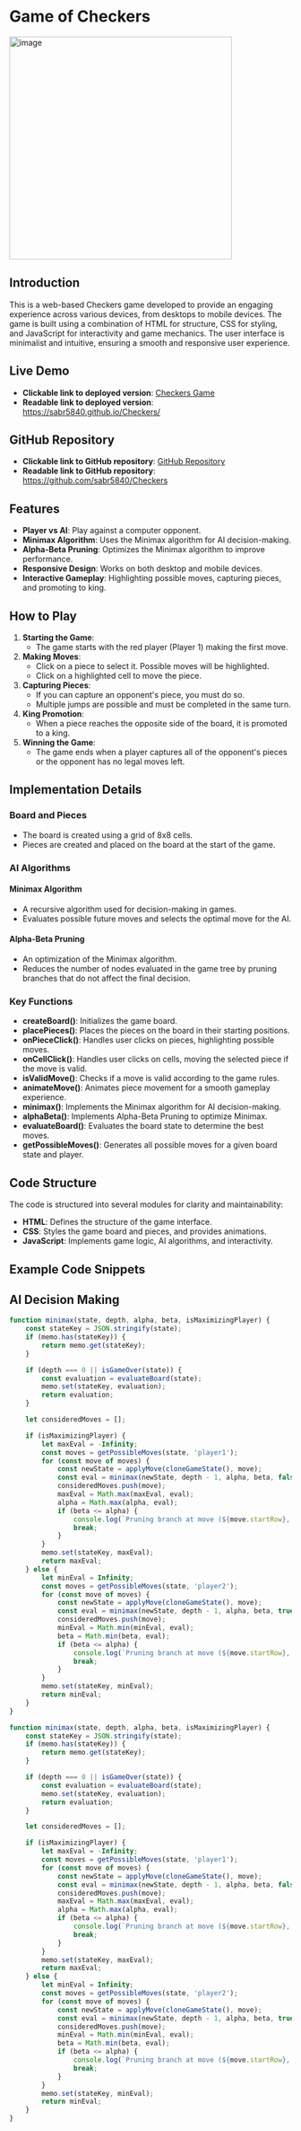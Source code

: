 # Game of Checkers

<img width="397" alt="image" src="https://github.com/sabr5840/Checkers/assets/113180288/beca789b-ae8c-4536-9e29-b10a4b70f76a">

## Introduction
This is a web-based Checkers game developed to provide an engaging experience across various devices, from desktops to mobile devices. The game is built using a combination of HTML for structure, CSS for styling, and JavaScript for interactivity and game mechanics. The user interface is minimalist and intuitive, ensuring a smooth and responsive user experience.

## Live Demo
- **Clickable link to deployed version**: [Checkers Game](https://sabr5840.github.io/Checkers/)
- **Readable link to deployed version**: https://sabr5840.github.io/Checkers/

## GitHub Repository
- **Clickable link to GitHub repository**: [GitHub Repository](https://github.com/sabr5840/Checkers)
- **Readable link to GitHub repository**: https://github.com/sabr5840/Checkers

## Features
- **Player vs AI**: Play against a computer opponent.
- **Minimax Algorithm**: Uses the Minimax algorithm for AI decision-making.
- **Alpha-Beta Pruning**: Optimizes the Minimax algorithm to improve performance.
- **Responsive Design**: Works on both desktop and mobile devices.
- **Interactive Gameplay**: Highlighting possible moves, capturing pieces, and promoting to king.

## How to Play
1. **Starting the Game**:
    - The game starts with the red player (Player 1) making the first move.
2. **Making Moves**:
    - Click on a piece to select it. Possible moves will be highlighted.
    - Click on a highlighted cell to move the piece.
3. **Capturing Pieces**:
    - If you can capture an opponent's piece, you must do so.
    - Multiple jumps are possible and must be completed in the same turn.
4. **King Promotion**:
    - When a piece reaches the opposite side of the board, it is promoted to a king.
5. **Winning the Game**:
    - The game ends when a player captures all of the opponent's pieces or the opponent has no legal moves left.

## Implementation Details
### Board and Pieces
- The board is created using a grid of 8x8 cells.
- Pieces are created and placed on the board at the start of the game.

### AI Algorithms
#### Minimax Algorithm
- A recursive algorithm used for decision-making in games.
- Evaluates possible future moves and selects the optimal move for the AI.

#### Alpha-Beta Pruning
- An optimization of the Minimax algorithm.
- Reduces the number of nodes evaluated in the game tree by pruning branches that do not affect the final decision.

### Key Functions
- **createBoard()**: Initializes the game board.
- **placePieces()**: Places the pieces on the board in their starting positions.
- **onPieceClick()**: Handles user clicks on pieces, highlighting possible moves.
- **onCellClick()**: Handles user clicks on cells, moving the selected piece if the move is valid.
- **isValidMove()**: Checks if a move is valid according to the game rules.
- **animateMove()**: Animates piece movement for a smooth gameplay experience.
- **minimax()**: Implements the Minimax algorithm for AI decision-making.
- **alphaBeta()**: Implements Alpha-Beta Pruning to optimize Minimax.
- **evaluateBoard()**: Evaluates the board state to determine the best moves.
- **getPossibleMoves()**: Generates all possible moves for a given board state and player.

## Code Structure
The code is structured into several modules for clarity and maintainability:
- **HTML**: Defines the structure of the game interface.
- **CSS**: Styles the game board and pieces, and provides animations.
- **JavaScript**: Implements game logic, AI algorithms, and interactivity.

## Example Code Snippets
## AI Decision Making

```javascript
function minimax(state, depth, alpha, beta, isMaximizingPlayer) {
    const stateKey = JSON.stringify(state);
    if (memo.has(stateKey)) {
        return memo.get(stateKey);
    }

    if (depth === 0 || isGameOver(state)) {
        const evaluation = evaluateBoard(state);
        memo.set(stateKey, evaluation);
        return evaluation;
    }

    let consideredMoves = [];

    if (isMaximizingPlayer) {
        let maxEval = -Infinity;
        const moves = getPossibleMoves(state, 'player1');
        for (const move of moves) {
            const newState = applyMove(cloneGameState(), move);
            const eval = minimax(newState, depth - 1, alpha, beta, false);
            consideredMoves.push(move);
            maxEval = Math.max(maxEval, eval);
            alpha = Math.max(alpha, eval);
            if (beta <= alpha) {
                console.log(`Pruning branch at move (${move.startRow}, ${move.startCol}) to (${move.endRow}, ${move.endCol})`);
                break;
            }
        }
        memo.set(stateKey, maxEval);
        return maxEval;
    } else {
        let minEval = Infinity;
        const moves = getPossibleMoves(state, 'player2');
        for (const move of moves) {
            const newState = applyMove(cloneGameState(), move);
            const eval = minimax(newState, depth - 1, alpha, beta, true);
            consideredMoves.push(move);
            minEval = Math.min(minEval, eval);
            beta = Math.min(beta, eval);
            if (beta <= alpha) {
                console.log(`Pruning branch at move (${move.startRow}, ${move.startCol}) to (${move.endRow}, ${move.endCol})`);
                break;
            }
        }
        memo.set(stateKey, minEval);
        return minEval;
    }
}

function minimax(state, depth, alpha, beta, isMaximizingPlayer) {
    const stateKey = JSON.stringify(state);
    if (memo.has(stateKey)) {
        return memo.get(stateKey);
    }

    if (depth === 0 || isGameOver(state)) {
        const evaluation = evaluateBoard(state);
        memo.set(stateKey, evaluation);
        return evaluation;
    }

    let consideredMoves = [];

    if (isMaximizingPlayer) {
        let maxEval = -Infinity;
        const moves = getPossibleMoves(state, 'player1');
        for (const move of moves) {
            const newState = applyMove(cloneGameState(), move);
            const eval = minimax(newState, depth - 1, alpha, beta, false);
            consideredMoves.push(move);
            maxEval = Math.max(maxEval, eval);
            alpha = Math.max(alpha, eval);
            if (beta <= alpha) {
                console.log(`Pruning branch at move (${move.startRow}, ${move.startCol}) to (${move.endRow}, ${move.endCol})`);
                break;
            }
        }
        memo.set(stateKey, maxEval);
        return maxEval;
    } else {
        let minEval = Infinity;
        const moves = getPossibleMoves(state, 'player2');
        for (const move of moves) {
            const newState = applyMove(cloneGameState(), move);
            const eval = minimax(newState, depth - 1, alpha, beta, true);
            consideredMoves.push(move);
            minEval = Math.min(minEval, eval);
            beta = Math.min(beta, eval);
            if (beta <= alpha) {
                console.log(`Pruning branch at move (${move.startRow}, ${move.startCol}) to (${move.endRow}, ${move.endCol})`);
                break;
            }
        }
        memo.set(stateKey, minEval);
        return minEval;
    }
}

